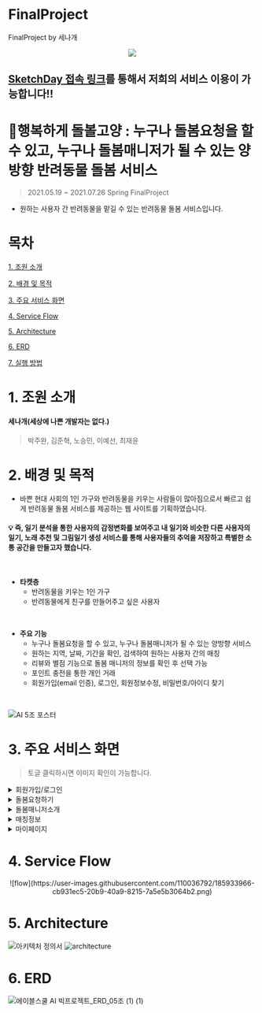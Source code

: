 # FinalProject
FinalProject by 세나개

<p align="center">
 <img src="https://user-images.githubusercontent.com/110036792/181253203-6ca9a1ca-21b7-42c3-b380-4319e9cdc50e.png"> 
</p>


## [SketchDay 접속 링크](http://58.236.95.130:9999/)를 통해서 저희의 서비스 이용이 가능합니다!!


# :blue_book:행복하게 돌볼고양 : 누구나 돌봄요청을 할 수 있고, 누구나 돌봄매니저가 될 수 있는 양방향 반려동물 돌봄 서비스
> 2021.05.19 ~ 2021.07.26 Spring FinalProject
* 원하는 사용자 간 반려동물을 맡길 수 있는 반려동물 돌봄 서비스입니다.
# 목차
[1. 조원 소개](#1-조원-소개)

[2. 배경 및 목적](#2-배경-및-목적)

[3. 주요 서비스 화면](#3-주요-서비스-화면)

[4. Service Flow](#4-service-flow)

[5. Architecture](#5-architecture)

[6. ERD](#6-erd)

[7. 실행 방법](#7-실행-방법)


# 1. 조원 소개
#### 세나개(세상에 나쁜 개발자는 없다.)
>  박주완, 김준혁, 노승민, 이예선, 최재윤

# 2. 배경 및 목적
* 바쁜 현대 사회의 1인 가구와 반려동물을 키우는 사람들이 많아짐으로서 빠르고 쉽게 반려동물 돌봄 서비스를 제공하는 웹 사이트를 기획하였습니다.
#### :bulb: 즉, 일기 분석을 통한 사용자의 감정변화를 보여주고 내 일기와 비슷한 다른 사용자의 일기, 노래 추천 및 그림일기 생성 서비스를 통해 사용자들의 추억을 저장하고 특별한 소통 공간을 만들고자 했습니다.
&nbsp;
* **타켓층**
  * 반려동물을 키우는 1인 가구
  * 반려동물에게 친구를 만들어주고 싶은 사용자


&nbsp;

* **주요 기능**
  * 누구나 돌봄요청을 할 수 있고, 누구나 돌봄매니저가 될 수 있는 양방향 서비스
  * 원하는 지역, 날짜, 기간을 확인, 검색하여 원하는 사용자 간의 매칭
  * 리뷰와 별점 기능으로 돌봄 매니저의 정보를 확인 후 선택 가능
  * 포인트 충전을 통한 개인 거래
  * 회원가입(email 인증), 로그인, 회원정보수정, 비밀번호/아이디 찾기

  
&nbsp;

![AI 5조 포스터](https://user-images.githubusercontent.com/90138160/167758253-69d4e3f3-6b39-4930-8aea-15feef5c145e.jpg)

# 3. 주요 서비스 화면
> 토글 클릭하시면 이미지 확인이 가능합니다.
<details>
    <summary>회원가입/로그인</summary>
 
![회원가입,로그인](https://user-images.githubusercontent.com/110036792/185933984-fdf85689-3a74-4800-b72c-c1b5cbde52d7.png)
 

 
</details>
<details>
    <summary>돌봄요청하기</summary>
 
![돌봄요청하기](https://user-images.githubusercontent.com/110036792/185927103-b9f04d0e-8494-4a6a-ac2e-a6289909f8c6.png)

 <summary>글작성/글 보기</summary>
 
![글작성,내용](https://user-images.githubusercontent.com/110036792/185933978-2d5a0bea-7f36-4df0-9cfa-86f94f7d2159.png)

 <summary>댓글/매니저정보</summary>
 
![댓글, 정보](https://user-images.githubusercontent.com/110036792/185933980-67da29d0-732d-4deb-b534-90d6695ff680.png)

</details>
<details>
    <summary>돌봄매니저소개</summary>
 
![돌봄매니처소개](https://user-images.githubusercontent.com/110036792/185927111-fe02bde7-5a59-416f-867f-a0d5556e427b.png) 
 
</details>

<details>
    <summary>매칭정보</summary>
 
![매칭정보](https://user-images.githubusercontent.com/110036792/185933981-4d3fd167-6fb7-46ad-a97e-600c0952d6b3.png) 

</details>

<details>
    <summary>마이페이지</summary>
 
![localhost_8080_mypage](https://user-images.githubusercontent.com/110036792/185930820-127dd02d-1c29-4439-922b-4d0ad99057bf.png) 

</details>


# 4. Service Flow
<p align="center">
 ![flow](https://user-images.githubusercontent.com/110036792/185933966-cb931ec5-20b9-40a9-8215-7a5e5b3064b2.png)
</p>


# 5. Architecture
![아키텍처 정의서](https://user-images.githubusercontent.com/45118610/167749427-fdfed6e1-6316-4c36-94a0-27e96ad70f84.PNG)
![architecture](https://user-images.githubusercontent.com/29485153/167747788-55849e07-8379-4d9a-9a93-e36383704e56.png)

# 6. ERD
![에이블스쿨 AI 빅프로젝트_ERD_05조 (1) (1)](https://user-images.githubusercontent.com/66732995/167747338-8f355dcc-b2aa-48c0-a31e-b95080965fb0.png)

